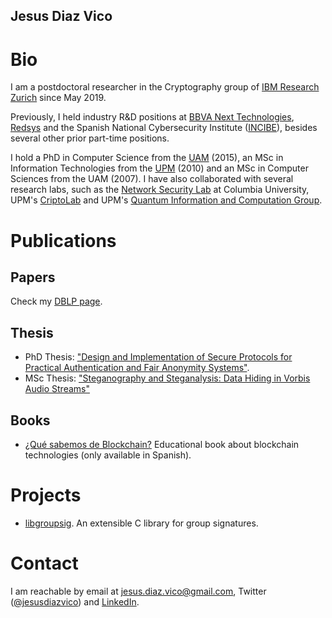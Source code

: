 ## Jesus Diaz Vico

# Bio

I am a postdoctoral researcher in the Cryptography group of [IBM Research Zurich](https://www.zurich.ibm.com/crypto/) since May 2019.

Previously, I held industry R&D positions at [BBVA Next Technologies](https://www.bbvanexttechnologies.com/), [Redsys](http://www.redsys.es/en/index.html) and the Spanish National Cybersecurity Institute ([INCIBE](https://www.incibe.es/en)), besides several other prior part-time positions.

I hold a PhD in Computer Science from the [UAM](http://www.uam.es) (2015), an MSc in Information Technologies from the [UPM](http://www.upm.es/) (2010) and an MSc in Computer Sciences from the UAM (2007). I have also collaborated with several research labs, such as the [Network Security Lab](http://security.cs.columbia.edu/labs.html) at Columbia University, UPM's [CriptoLab](https://tirnanog.ls.fi.upm.es) and UPM's [Quantum Information and Computation Group](http://www.gcc.fi.upm.es/en/home.html).

# Publications

## Papers

Check my [DBLP page](https://dblp.org/pers/hd/d/Diaz:Jesus). 

## Thesis

* PhD Thesis: ["Design and Implementation of Secure Protocols for Practical Authentication and Fair Anonymity Systems"](https://www.iacr.org/phds/index.php?p=detail&entry=1462).
* MSc Thesis: ["Steganography and Steganalysis: Data Hiding in Vorbis Audio Streams"](http://oa.upm.es/8989/2/TESIS_MASTER_JESUS_DIAZ_VICO.pdf)

## Books
 * [¿Qué sabemos de Blockchain?](https://www.catarata.org/libro/blockchain_94238/) Educational book about blockchain technologies (only available in Spanish).
 
# Projects
 * [libgroupsig](https://bitbucket.org/jdiazvico/libgroupsig). An extensible C library for group signatures.

# Contact

I am reachable by email at [jesus.diaz.vico@gmail.com](mailto:jesus.diaz.vico@gmail.com), Twitter ([@jesusdiazvico](https://twitter.com/jesusdiazvico)) and [LinkedIn](https://www.linkedin.com/in/jesusdiazvico/).
